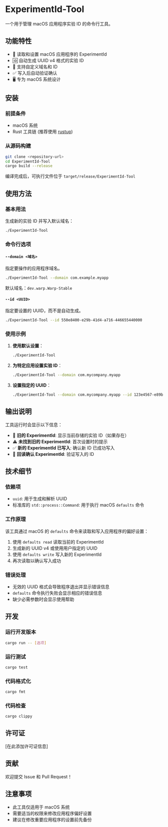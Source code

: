 # ExperimentId-Tool

一个用于管理 macOS 应用程序实验 ID 的命令行工具。

## 功能特性

- 🔧 读取和设置 macOS 应用程序的 ExperimentId
- 🆔 自动生成 UUID v4 格式的实验 ID
- 🎯 支持自定义域名和 ID
- ✅ 写入后自动验证确认
- 🖥️ 专为 macOS 系统设计

## 安装

### 前提条件

- macOS 系统
- Rust 工具链 (推荐使用 [rustup](https://rustup.rs/))

### 从源码构建

```bash
git clone <repository-url>
cd ExperimentId-Tool
cargo build --release
```

编译完成后，可执行文件位于 `target/release/ExperimentId-Tool`

## 使用方法

### 基本用法

生成新的实验 ID 并写入默认域名：

```bash
./ExperimentId-Tool
```

### 命令行选项

#### `--domain <域名>`

指定要操作的应用程序域名。

```bash
./ExperimentId-Tool --domain com.example.myapp
```

默认域名：`dev.warp.Warp-Stable`

#### `--id <UUID>`

指定要设置的 UUID，而不是自动生成。

```bash
./ExperimentId-Tool --id 550e8400-e29b-41d4-a716-446655440000
```

### 使用示例

1. **使用默认设置**：
   ```bash
   ./ExperimentId-Tool
   ```

2. **为特定应用设置实验 ID**：
   ```bash
   ./ExperimentId-Tool --domain com.mycompany.myapp
   ```

3. **设置指定的 UUID**：
   ```bash
   ./ExperimentId-Tool --domain com.mycompany.myapp --id 123e4567-e89b-12d3-a456-426614174000
   ```

## 输出说明

工具运行时会显示以下信息：

- 🔎 **旧的 ExperimentId**: 显示当前存储的实验 ID（如果存在）
- ⚠️ **未找到旧的 ExperimentId**: 首次设置时的提示
- ✅ **新的 ExperimentId 已写入**: 确认新 ID 已成功写入
- 📌 **回读确认 ExperimentId**: 验证写入的 ID

## 技术细节

### 依赖项

- `uuid`: 用于生成和解析 UUID
- 标准库的 `std::process::Command`: 用于执行 macOS `defaults` 命令

### 工作原理

该工具通过 macOS 的 `defaults` 命令来读取和写入应用程序的偏好设置：

1. 使用 `defaults read` 读取当前的 ExperimentId
2. 生成新的 UUID v4 或使用用户指定的 UUID
3. 使用 `defaults write` 写入新的 ExperimentId
4. 再次读取以确认写入成功

### 错误处理

- 无效的 UUID 格式会导致程序退出并显示错误信息
- `defaults` 命令执行失败会显示相应的错误信息
- 缺少必需参数时会显示使用帮助

## 开发

### 运行开发版本

```bash
cargo run -- [选项]
```

### 运行测试

```bash
cargo test
```

### 代码格式化

```bash
cargo fmt
```

### 代码检查

```bash
cargo clippy
```

## 许可证

[在此添加许可证信息]

## 贡献

欢迎提交 Issue 和 Pull Request！

## 注意事项

- 此工具仅适用于 macOS 系统
- 需要适当的权限来修改应用程序偏好设置
- 建议在修改重要应用程序的设置前先备份
